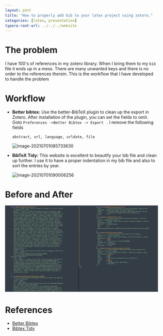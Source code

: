 ```yaml
---
layout: post
title: "How to properly add bib to your latex project using zotero."
categories: [latex, presentation]
typora-root-url: ../../../website
---
```


# The problem 

I have 100's of references in my zotero library. When I bring them to my `bib` file it ends up in a mess. There are many unwanted keys and there is no order to the references therein. This is the workflow that I have developed to handle the problem

# Workflow

- **Better bibtex:** Use the better-BibTeX plugin to clean up the export in Zotero. After installation of the plugin, you can set the fields to omit. Goto `Preferences ->Better Bibtex -> Export ` . I remove the following fields

  ```
  abstract, url, language, urldate, file
  ```

  ![image-20210701085733630](/assets/images/image-20210701085733630.png)

- **BibTeX Tidy:** This website is excellent to beautify your bib file and clean up further. I use it to have a proper indentation in my bib file and also to sort the entries by year.

  ![image-20210701090006256](/assets/images/image-20210701090006256.png)

# Before and After

![image-20210701090627770](/assets/images/image-20210701090627770.png)

# References

- [Better Bibtex](https://retorque.re/zotero-better-bibtex/)
- [Bibtex Tidy](https://flamingtempura.github.io/bibtex-tidy/)


